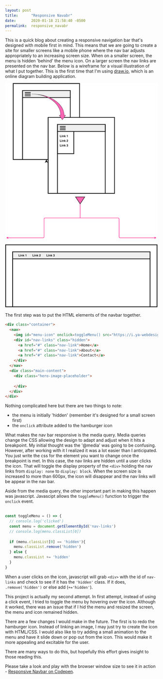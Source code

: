 ```yaml
---
layout: post
title:      "Responsive Navabr"
date:       2020-01-18 21:58:40 -0500
permalink:  responsive_navabr
---
```



This is a quick blog about creating a responsive navigation bar that's designed with mobile first in mind. This means that we are going to create a site for smaller screens like a mobile phone where the nav bar adjusts appropriately to an increasing screen size. When on a smaller screen, the menu is hidden 'behind' the menu icon. On a larger screen the nav links are presented on the nav bar. Below is a wireframe for a visual illustration of what I put together. This is the first time that I'm using [draw.io](https://www.draw.io/), which is an online diagram building application.


![alt text](https://github.com/jpkim921/images/blob/master/responsive-navbar-wireframe-accent%20copy.png?raw=true?raw=true?raw=true "Click navigation hamburger")


The first step was to put the HTML elements of the navbar together.

``` html
<div class="container">
  <nav>
    <img id="menu-icon" onclick=toggleMenu() src="https://i.ya-webdesign.com/images/3-bar-menu-png-1.png" alt="">
    <div id="nav-links" class="hidden">
      <a href="#" class="nav-link">Home</a>
      <a href="#" class="nav-link">About</a>
      <a href="#" class="nav-link">Contact</a>
    </div>
  </nav>
  <div class="main-content">
    <div class="hero-image-placeholder">

    </div>
  </div>
</div>
```

Nothing complicated here but there are two things to note:

- the menu is initially 'hidden' (remember it's designed for a small screen first)
- the `onclick` attribute added to the hamburger icon

What makes the nav bar responsive is the media query.  Media queries change the CSS allowing the design to adapt and adjust when it hits a breakpoint. My initial thought was the '@media' was going to be confusing.  However, after working with it I realized it was a lot easier than I anticipated. You just write the css for the element you want to change once the breakpoint is met. In this case, the nav links are hidden until a user clicks the icon. That will toggle the display property of the `<div>` holding the nav links from `display: none` to `display: block`. When the screen size is increased to more than 600px, the icon will disappear and the nav links will be appear in the nav bar.

Aside from the media query, the other important part in making this happen was javascript. Javascipt allows the `toggleMenu()` function to trigger the `onclick` event.


```javascript

const toggleMenu = () => {
  // console.log('clicked')
  const menu = document.getElementById('nav-links')
  // console.log(menu.classList[0])
  
  if (menu.classList[0] == 'hidden'){
    menu.classList.remove('hidden')
  } else {
    menu.classList += 'hidden'
  }
}

```

When a user clicks on the icon, javascript will grab `<div>` with the id of `nav-links` and check to see if it has the `'hidden'` class. If it does, `.remove('hidden')` or else add (`+='hidden'`).


This project is actually my second attempt. In first attempt, instead of using a click event, I tried to toggle the menu by hovering over the icon. Although it worked, there was an issue that if I hid the menu and resized the screen, the menu and icon remained hidden.

There are a few changes I would make in the future. The first is to redo the hamburger icon. Instead of linking an image, I may just try to create the icon with HTML/CSS. I would also like to try adding a small animation to the menu and have it slide down or pop out from the icon.  This would make it more appealing and excitable for the user. 

There are many ways to do this, but hopefully this effort gives insight to those reading this.

Please take a look and play with the browser window size to see it in action - [Responsive Navbar on Codepen]( https://codepen.io/jpkim921/pen/OJPovew ).



